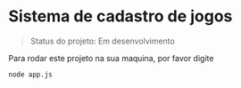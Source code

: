 <h1>Sistema de cadastro de jogos</h1>

>Status do projeto: Em desenvolvimento

Para rodar este projeto na sua maquina, por favor digite

```
node app.js
```
